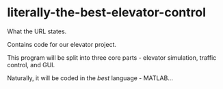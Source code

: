 # literally-the-best-elevator-control
What the URL states.

Contains code for our elevator project.

This program will be split into three core parts - elevator simulation, traffic control, and GUI.

Naturally, it will be coded in the *best* language - MATLAB...
